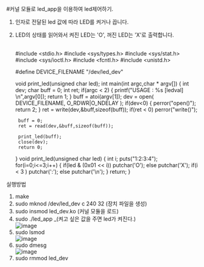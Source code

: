 #커널 모듈로 led_app을 이용하여 led제어하기.<br>

1. 인자로 전달된 led 값에 따라 LED를 켜거나 끕니다.<br>
2. LED의 상태를 읽어와서 켜진 LED는 'O', 꺼진 LED는 'X'로 출력합니다.<br><br>

    #include <stdio.h>
    #include <sys/types.h>
    #include <sys/stat.h>
    #include <sys/ioctl.h>
    #include <fcntl.h>
    #include <unistd.h>
    
    #define DEVICE_FILENAME  "/dev/led_dev"
    
    void print_led(unsigned char led);
    int main(int argc,char * argv[])
    {
        int dev;
        char buff = 0;
        int ret;
    	if(argc < 2)
    	{
    		printf("USAGE : %s [ledval] \n",argv[0]);
    		return 1;
    	}
    	buff = atoi(argv[1]);
        dev = open( DEVICE_FILENAME, O_RDWR|O_NDELAY );
    	if(dev<0)
    	{
    		perror("open()");
    		return 2;
    	}
        ret = write(dev,&buff,sizeof(buff));
    	if(ret < 0)
    		perror("write()");
    	
    	buff = 0;
    	ret = read(dev,&buff,sizeof(buff));
    
    	print_led(buff);
        close(dev);
        return 0;
    }
    void print_led(unsigned char led)
    {
    	int i;
    	puts("1:2:3:4");
    	for(i=0;i<=3;i++)
    	{
    		if(led & (0x01 << i))
    			putchar('O');
    		else
    			putchar('X');
    		if(i < 3 )
    			putchar(':');
    		else
    			putchar('\n');
    	}
    	return;
    }

실행방법<br>
1. make<br>
2. sudo mknod /dev/led_dev c 240 32   (장치 파일을 생성)
3. sudo insmod led_dev.ko    (커널 모듈을 로드)
4. sudo ./led_app _(켜고 싶은 값을 주면 led가 켜진다.)<br>
![image](https://github.com/rltpwns95/Linux_ubuntu_udoo/assets/124419697/a254730c-3549-482b-b3cc-1e950c57516c)<br>
6. sudo lsmod<br>
![image](https://github.com/rltpwns95/Linux_ubuntu_udoo/assets/124419697/555a38b9-750f-4a4d-adcf-930a0caa661b)<br>
7. sudo dmesg<br>
![image](https://github.com/rltpwns95/Linux_ubuntu_udoo/assets/124419697/011bfa5d-7a7a-4752-bf70-591eaaf38b50)<br>
8. sudo rmmod led_dev
